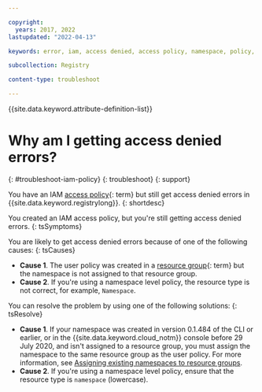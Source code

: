 ```yaml
---

copyright:
  years: 2017, 2022
lastupdated: "2022-04-13"

keywords: error, iam, access denied, access policy, namespace, policy, resource group, access

subcollection: Registry

content-type: troubleshoot

---
```


{{site.data.keyword.attribute-definition-list}}

# Why am I getting access denied errors?
{: #troubleshoot-iam-policy}
{: troubleshoot}
{: support}

You have an IAM [access policy](x2853407){: term} but still get access denied errors in {{site.data.keyword.registrylong}}.
{: shortdesc}

You created an IAM access policy, but you're still getting access denied errors.
{: tsSymptoms}

You are likely to get access denied errors because of one of the following causes:
{: tsCauses}

- **Cause 1**. The user policy was created in a [resource group](x2161955){: term} but the namespace is not assigned to that resource group.
- **Cause 2**. If you're using a namespace level policy, the resource type is not correct, for example, `Namespace`.

You can resolve the problem by using one of the following solutions:
{: tsResolve}

- **Cause 1**. If your namespace was created in version 0.1.484 of the CLI or earlier, or in the {{site.data.keyword.cloud_notm}} console before 29 July 2020, and isn't assigned to a resource group, you must assign the namespace to the same resource group as the user policy. For more information, see [Assigning existing namespaces to resource groups](/docs/Registry?topic=Registry-registry_setup_cli_namespace#registry_namespace_assign).
- **Cause 2**. If you're using a namespace level policy, ensure that the resource type is `namespace` (lowercase).


